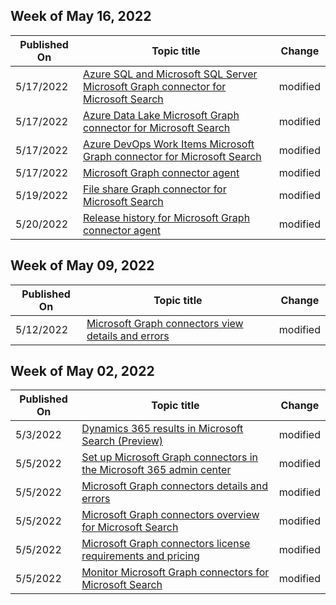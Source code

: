 <!-- This file is generated automatically each week. Changes made to this file will be overwritten.-->



## Week of May 16, 2022


| Published On |Topic title | Change |
|------|------------|--------|
| 5/17/2022 | [Azure SQL and Microsoft SQL Server Microsoft Graph connector for Microsoft Search](/MicrosoftSearch/mssql-connector) | modified |
| 5/17/2022 | [Azure Data Lake Microsoft Graph connector for Microsoft Search](/MicrosoftSearch/azure-data-lake-connector) | modified |
| 5/17/2022 | [Azure DevOps Work Items Microsoft Graph connector for Microsoft Search](/MicrosoftSearch/azure-devops-connector) | modified |
| 5/17/2022 | [Microsoft Graph connector agent](/MicrosoftSearch/graph-connector-agent) | modified |
| 5/19/2022 | [File share Graph connector for Microsoft Search](/MicrosoftSearch/fileshare-connector) | modified |
| 5/20/2022 | [Release history for Microsoft Graph connector agent](/MicrosoftSearch/graph-connector-agent-releases) | modified |


## Week of May 09, 2022


| Published On |Topic title | Change |
|------|------------|--------|
| 5/12/2022 | [Microsoft Graph connectors view details and errors](/MicrosoftSearch/connector-details-errors) | modified |


## Week of May 02, 2022


| Published On |Topic title | Change |
|------|------------|--------|
| 5/3/2022 | [Dynamics 365 results in Microsoft Search (Preview)](/MicrosoftSearch/manage-dynamics365) | modified |
| 5/5/2022 | [Set up Microsoft Graph connectors in the Microsoft 365 admin center](/MicrosoftSearch/configure-connector) | modified |
| 5/5/2022 | [Microsoft Graph connectors details and errors](/MicrosoftSearch/connector-details-errors) | modified |
| 5/5/2022 | [Microsoft Graph connectors overview for Microsoft Search](/MicrosoftSearch/connectors-overview) | modified |
| 5/5/2022 | [Microsoft Graph connectors license requirements and pricing](/MicrosoftSearch/licensing) | modified |
| 5/5/2022 | [Monitor Microsoft Graph connectors for Microsoft Search](/MicrosoftSearch/manage-connector) | modified |

